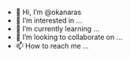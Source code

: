 - 👋 Hi, I’m @okanaras
- 👀 I’m interested in ...
- 🌱 I’m currently learning ...
- 💞️ I’m looking to collaborate on ...
- 📫 How to reach me ...

<!---
okanaras/okanaras is a ✨ special ✨ repository because its `README.md` (this file) appears on your GitHub profile.
You can click the Preview link to take a look at your changes.
--->
